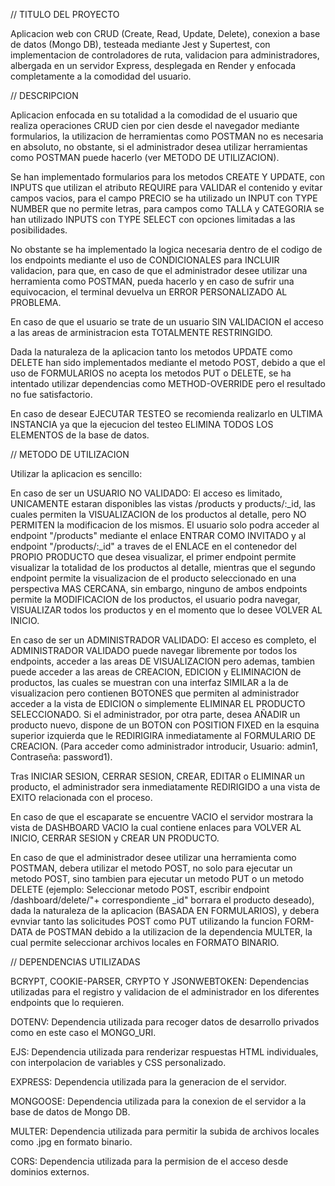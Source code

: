 

// TITULO DEL PROYECTO

Aplicacion web con CRUD (Create, Read, Update, Delete), conexion a base de datos (Mongo DB), testeada mediante Jest y Supertest, con implementacion de controladores de ruta, validacion para administradores, albergada en un servidor Express, desplegada en Render y enfocada completamente a la comodidad del usuario.




// DESCRIPCION

Aplicacion enfocada en su totalidad a la comodidad de el usuario que realiza operaciones CRUD cien por cien desde el navegador mediante formularios, la utilizacion de herramientas como POSTMAN no es necesaria en absoluto, no obstante, si el administrador desea utilizar herramientas como POSTMAN puede hacerlo (ver METODO DE UTILIZACION).

Se han implementado formularios para los metodos CREATE Y UPDATE, con INPUTS que utilizan el atributo REQUIRE para VALIDAR el contenido y evitar campos vacios, para el campo PRECIO se ha utilizado un INPUT con TYPE NUMBER que no permite letras, para campos como TALLA y CATEGORIA se han utilizado INPUTS con TYPE SELECT con opciones limitadas a las posibilidades.

No obstante se ha implementado la logica necesaria dentro de el codigo de los endpoints mediante el uso de CONDICIONALES para INCLUIR validacion, para que, en caso de que el administrador desee utilizar una herramienta como POSTMAN, pueda hacerlo y en caso de sufrir una equivocacion, el terminal devuelva un ERROR PERSONALIZADO AL PROBLEMA.

En caso de que el usuario se trate de un usuario SIN VALIDACION el acceso a las areas de arministracion esta TOTALMENTE RESTRINGIDO.

Dada la naturaleza de la aplicacion tanto los metodos UPDATE como DELETE han sido implementados mediante el metodo POST, debido a que el uso de FORMULARIOS no acepta los metodos PUT o DELETE, se ha intentado utilizar dependencias como METHOD-OVERRIDE pero el resultado no fue satisfactorio.

En caso de desear EJECUTAR TESTEO se recomienda realizarlo en ULTIMA INSTANCIA ya que la ejecucion del testeo ELIMINA TODOS LOS ELEMENTOS de la base de datos.



// METODO DE UTILIZACION

Utilizar la aplicacion es sencillo:

En caso de ser un USUARIO NO VALIDADO:
El acceso es limitado, UNICAMENTE estaran disponibles las vistas /products y products/:_id, las cuales permiten la VISUALIZACION de los productos al detalle, pero NO PERMITEN la modificacion de los mismos. El usuario solo podra acceder al endpoint "/products" mediante el enlace ENTRAR COMO INVITADO y al endpoint "/products/:_id" a traves de el ENLACE en el contenedor del PROPIO PRODUCTO que desea visualizar, el primer endpoint permite visualizar la totalidad de los productos al detalle, mientras que el segundo endpoint permite la visualizacion de el producto seleccionado en una perspectiva MAS CERCANA, sin embargo, ninguno de ambos endpoints permite la MODIFICACION de los productos, el usuario podra navegar, VISUALIZAR todos los productos y en el momento que lo desee VOLVER AL INICIO.

En caso de ser un ADMINISTRADOR VALIDADO:
El acceso es completo, el ADMINISTRADOR VALIDADO puede navegar libremente por todos los endpoints, acceder a las areas DE VISUALIZACION pero ademas, tambien puede acceder a las areas de CREACION, EDICION y ELIMINACION de productos, las cuales se muestran con una interfaz SIMILAR a la de visualizacion pero contienen BOTONES que permiten al administrador acceder a la vista de EDICION o simplemente ELIMINAR EL PRODUCTO SELECCIONADO.
Si el administrador, por otra parte, desea AÑADIR un producto nuevo, dispone de un BOTON con POSITION FIXED en la esquina superior izquierda que le REDIRIGIRA inmediatamente al FORMULARIO DE CREACION. (Para acceder como administrador introducir, Usuario: admin1, Contraseña: password1).

Tras INICIAR SESION, CERRAR SESION, CREAR, EDITAR o ELIMINAR un producto, el administrador sera inmediatamente REDIRIGIDO a una vista de EXITO relacionada con el proceso.

En caso de que el escaparate se encuentre VACIO el servidor mostrara la vista de DASHBOARD VACIO la cual contiene enlaces para VOLVER AL INICIO, CERRAR SESION y CREAR UN PRODUCTO.

En caso de que el administrador desee utilizar una herramienta como POSTMAN, debera utilizar el metodo POST, no solo para ejecutar un metodo POST, sino tambien para ejecutar un metodo PUT o un metodo DELETE (ejemplo: Seleccionar metodo POST, escribir endpoint /dashboard/delete/"+ correspondiente _id" borrara el producto deseado), dada la naturaleza de la aplicacion (BASADA EN FORMULARIOS), y debera evnviar tanto las solicitudes POST como PUT utilizando la funcion FORM-DATA de POSTMAN debido a la utilizacion de la dependencia MULTER, la cual permite seleccionar archivos locales en FORMATO BINARIO.



// DEPENDENCIAS UTILIZADAS

BCRYPT, COOKIE-PARSER, CRYPTO Y JSONWEBTOKEN:
Dependencias utilizadas para el registro y validacion de el administrador en los diferentes endpoints que lo requieren.


DOTENV:
Dependencia utilizada para recoger datos de desarrollo privados como en este caso el MONGO_URI.


EJS:
Dependencia utilizada para renderizar respuestas HTML individuales, con interpolacion de variables y CSS personalizado. 


EXPRESS:
Dependencia utilizada para la generacion de el servidor.


MONGOOSE:
Dependencia utilizada para la conexion de el servidor a la base de datos de Mongo DB.

MULTER:
Dependencia utilizada para permitir la subida de archivos locales como .jpg en formato binario.

CORS:
Dependencia utilizada para la permision de el acceso desde dominios externos.